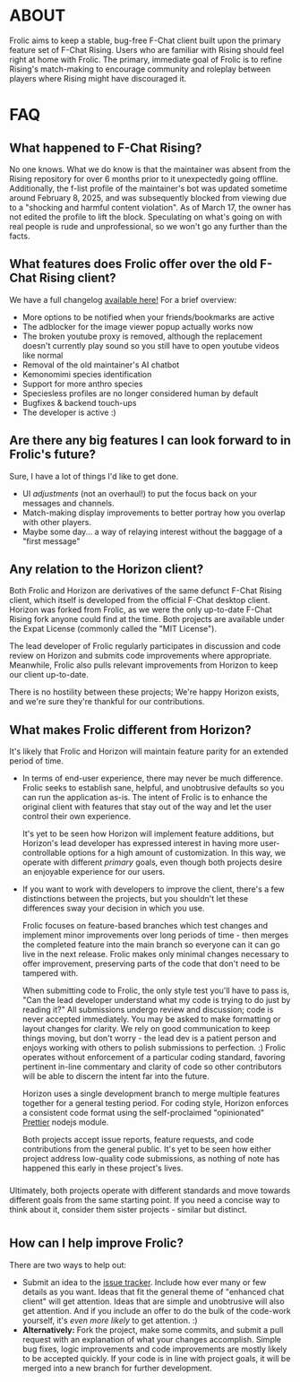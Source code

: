 # ABOUT
Frolic aims to keep a stable, bug-free F-Chat client built upon the primary feature set of F-Chat Rising. Users who are familiar with Rising should feel right at home with Frolic. The primary, immediate goal of Frolic is to refine Rising's match-making to encourage community and roleplay between players where Rising might have discouraged it.  

# FAQ

## What happened to F-Chat Rising?
No one knows. What we do know is that the maintainer was absent from the Rising repository for over 6 months prior to it unexpectedly going offline. Additionally, the f-list profile of the maintainer's bot was updated sometime around February 8, 2025, and was subsequently blocked from viewing due to a "shocking and harmful content violation". As of March 17, the owner has not edited the profile to lift the block. Speculating on what's going on with real people is rude and unprofessional, so we won't go any further than the facts.

## What features does Frolic offer over the old F-Chat Rising client?
We have a full changelog [available here!](https://github.com/Frolic-chat/Frolic/blob/master/CHANGELOG.md)
For a brief overview:
* More options to be notified when your friends/bookmarks are active
* The adblocker for the image viewer popup actually works now
* The broken youtube proxy is removed, although the replacement doesn't currently play sound so you still have to open youtube videos like normal
* Removal of the old maintainer's AI chatbot
* Kemonomimi species identification
* Support for more anthro species
* Speciesless profiles are no longer considered human by default
* Bugfixes & backend touch-ups
* The developer is active :)

## Are there any big features I can look forward to in Frolic's future?
Sure, I have a lot of things I'd like to get done.
* UI _adjustments_ (not an overhaul!) to put the focus back on your messages and channels.
* Match-making display improvements to better portray how you overlap with other players.
* Maybe some day... a way of relaying interest without the baggage of a "first message"

## Any relation to the Horizon client?
Both Frolic and Horizon are derivatives of the same defunct F-Chat Rising client, which itself is developed from the official F-Chat desktop client. Horizon was forked from Frolic, as we were the only up-to-date F-Chat Rising fork anyone could find at the time. Both projects are available under the Expat License (commonly called the "MIT License").

The lead developer of Frolic regularly participates in discussion and code review on Horizon and submits code improvements where appropriate. Meanwhile, Frolic also pulls relevant improvements from Horizon to keep our client up-to-date.

There is no hostility between these projects; We're happy Horizon exists, and we're sure they're thankful for our contributions.

## What makes Frolic different from Horizon?
It's likely that Frolic and Horizon will maintain feature parity for an extended period of time.

* In terms of end-user experience, there may never be much difference. Frolic seeks to establish sane, helpful, and unobtrusive defaults so you can run the application as-is. The intent of Frolic is to enhance the original client with features that stay out of the way and let the user control their own experience.

    It's yet to be seen how Horizon will implement feature additions, but Horizon's lead developer has expressed interest in having more user-controllable options for a high amount of customization. In this way, we operate with different _primary_ goals, even though both projects desire an enjoyable experience for our users.

* If you want to work with developers to improve the client, there's a few distinctions between the projects, but you shouldn't let these differences sway your decision in which you use.

    Frolic focuses on feature-based branches which test changes and implement minor improvements over long periods of time - then merges the completed feature into the main branch so everyone can it can go live in the next release. Frolic makes only minimal changes necessary to offer improvement, preserving parts of the code that don't need to be tampered with.

    When submitting code to Frolic, the only style test you'll have to pass is, "Can the lead developer understand what my code is trying to do just by reading it?" All submissions undergo review and discussion; code is never accepted immediately. You may be asked to make formatting or layout changes for clarity. We rely on good communication to keep things moving, but don't worry - the lead dev is a patient person and enjoys working with others to polish submissions to perfection. :) Frolic operates without enforcement of a particular coding standard, favoring pertinent in-line commentary and clarity of code so other contributors will be able to discern the intent far into the future.

    Horizon uses a single development branch to merge multiple features together for a general testing period. For coding style, Horizon enforces a consistent code format using the self-proclaimed "opinionated" [Prettier](https://prettier.io/docs/) nodejs module.

    Both projects accept issue reports, feature requests, and code contributions from the general public. It's yet to be seen how either project address low-quality code submissions, as nothing of note has happened this early in these project's lives.

###
Ultimately, both projects operate with different standards and move towards different goals from the same starting point. If you need a concise way to think about it, consider them sister projects - similar but distinct.
# 

## How can I help improve Frolic?
There are two ways to help out:
* Submit an idea to the [issue tracker](https://github.com/Frolic-chat/Frolic/issues). Include how ever many or few details as you want. Ideas that fit the general theme of "enhanced chat client" will get attention. Ideas that are simple and unobtrusive will also get attention. And if you include an offer to do the bulk of the code-work yourself, it's _even more likely_ to get attention. :)
* **Alternatively:** Fork the project, make some commits, and submit a pull request with an explanation of what your changes accomplish. Simple bug fixes, logic improvements and code improvements are mostly likely to be accepted quickly. If your code is in line with project goals, it will be merged into a new branch for further development.
